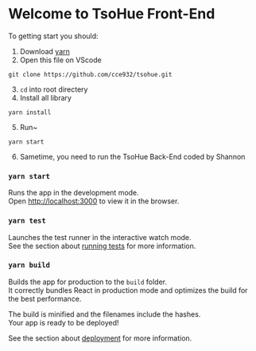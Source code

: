 # Welcome to TsoHue Front-End

To getting start you should:
1. Download [yarn](https://classic.yarnpkg.com/zh-Hant/docs/install/#windows-stable)
2. Open this file on VScode
```
git clone https://github.com/cce932/tsohue.git
```
3. `cd` into root directery
4. Install all library
```
yarn install
```
5. Run~
```
yarn start
```
6. Sametime, you need to run the TsoHue Back-End coded by Shannon

### `yarn start`

Runs the app in the development mode.\
Open [http://localhost:3000](http://localhost:3000) to view it in the browser.


### `yarn test`

Launches the test runner in the interactive watch mode.\
See the section about [running tests](https://facebook.github.io/create-react-app/docs/running-tests) for more information.

### `yarn build`

Builds the app for production to the `build` folder.\
It correctly bundles React in production mode and optimizes the build for the best performance.

The build is minified and the filenames include the hashes.\
Your app is ready to be deployed!

See the section about [deployment](https://facebook.github.io/create-react-app/docs/deployment) for more information.
